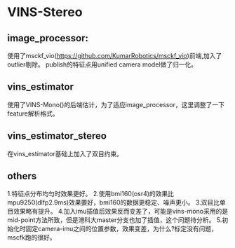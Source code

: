 # VINS-Stereo

## image_processor:
使用了msckf_vio(https://github.com/KumarRobotics/msckf_vio)前端,加入了outlier剔除。
publish的特征点用unified camera model做了归一化。

## vins_estimator
使用了VINS-Mono()的后端估计，为了适应image_processor，这里调整了一下feature解析格式。


## vins_estimator_stereo
在vins_estimator基础上加入了双目约束。

## others
1.特征点分布均匀时效果更好。
2.使用bmi160(osr4)的效果比mpu9250(dlfp2.9ms)效果要好，bmi160的数据更稳定、噪声更小。
3.双目比单目效果略有提升。
4.加入imu插值后效果反而变差了，可能是vins-mono采用的是mid-point方法所致，但是港科大master分支也加了插值，这个问题待分析。
5.初始化时固定camera-imu之间的位置参数，效果变差，为什么?标定没有问题，mscfk跑的很好。